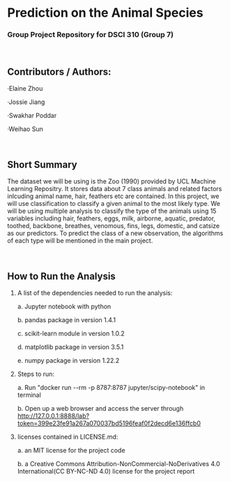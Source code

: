 # Prediction on the Animal Species
### Group Project Repository for DSCI 310 (Group 7)
<br>

## Contributors / Authors: 

·Elaine Zhou

·Jossie Jiang

·Swakhar Poddar

·Weihao Sun

<br>

## Short Summary
The dataset we will be using is the Zoo (1990) provided by UCL Machine Learning Repositry. It stores data about 7 class animals and related factors inlcuding animal name, hair, feathers etc are contained. In this project, we will use classification to classify a given animal to the most likely type. We will be using multiple analysis to classify the type of the animals using 15 variables including hair, feathers, eggs, milk, airborne, aquatic, predator, toothed, backbone, breathes, venomous, fins, legs, domestic, and catsize as our predictors. To predict the class of a new observation, the algorithms of each type will be mentioned in the main project. 

<br>

## How to Run the Analysis
1. A list of the dependencies needed to run the analysis:
   
   a. Jupyter notebook with python
   
   b. pandas package in version 1.4.1
   
   c. scikit-learn module in version 1.0.2
   
   d. matplotlib package in version 3.5.1
   
   e. numpy package in version 1.22.2
3. Steps to run: 
   
   a. Run "docker run --rm -p 8787:8787 jupyter/scipy-notebook" in terminal
   
   b. Open up a web browser and access the server through http://127.0.0.1:8888/lab?token=399e23fe91a267a070037bd5196feaf0f2decd6e136ffcb0
3. licenses contained in LICENSE.md:
   
   a. an MIT license for the project code 
   
   b. a Creative Commons Attribution-NonCommercial-NoDerivatives 4.0 International(CC BY-NC-ND 4.0) license for the project report






